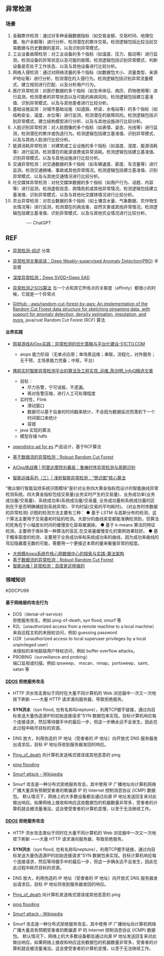 ## 异常检测

### 场景

1. 金融欺诈检测：通过对多种金融数据指标（如交易金额、交易时间、地理位置、账户余额等）进行分析，检测潜在的欺诈交易。检测逻辑包括比较当前交易数据与历史数据的差异，以及识别异常模式。
2. 工业设备故障检测：对工业设备的多个指标（如温度、压力、振动等）进行监测，检测设备的异常状态以及可能的故障。检测逻辑包括识别异常模式、判断设备是否处于工作状态、以及与其他设备进行比较分析。
3. 网络入侵检测：通过对网络流量的多个指标（如数据包大小、流量类型、来源IP地址等）进行分析，检测潜在的入侵行为。检测逻辑包括识别异常流量模式、建立规则进行匹配、以及分析用户行为。
4. 医疗异常检测：对医疗数据的多个指标（如生命体征、病历、药物使用等）进行监测，检测患者的异常状态以及可能的疾病风险。检测逻辑包括建立基准值、识别异常模式、以及与其他患者进行比较分析。
5. 基础设施监测：对城市基础设施（如道路、桥梁、水电站等）的多个指标（如结构安全、温度、水位等）进行监测，检测潜在的故障风险。检测逻辑包括识别异常模式、建立结构模型进行分析、以及与其他设施进行比较分析。
6. 人脸识别异常检测：对人脸图像的多个指标（如表情、姿态、光线等）进行监测，检测潜在的欺诈或伪造行为。检测逻辑包括建立基准值、识别异常模式、以及与其他人脸进行比较分析。
7. 能源消耗异常检测：对建筑或工业设施的多个指标（如温度、湿度、能源消耗等）进行监测，检测潜在的能源浪费或异常消耗。检测逻辑包括建立基准值、识别异常模式、以及与其他设施进行比较分析。
8. 交通异常检测：对交通数据的多个指标（如车辆速度、密度、车流量等）进行监测，检测交通拥堵、事故或其他异常情况。检测逻辑包括建立基准值、识别异常模式、以及与其他交通情况进行比较分析。
9. 社交媒体异常检测：对社交媒体数据的多个指标（如用户行为、话题、内容等）进行监测，检测虚假信息、舆情危机或其他异常情况。检测逻辑包括建立基准值、识别异常模式、以及与其他社交媒体情况进行比较分析。
10. 农业异常检测：对农业数据的多个指标（如土壤含水量、气象数据、农作物生长情况等）进行监测，检测潜在的病虫害、自然灾害或其他异常情况。检测逻辑包括建立基准值、识别异常模式、以及与其他农业情况进行比较分析。

                 --- ChatGPT

## REF

- [异常检测-综述](https://zhuanlan.zhihu.com/p/260651151) 分类

- [异常检测文章阅读：Deep Weakly-supervised Anomaly Detection(PRO)](https://zhuanlan.zhihu.com/p/431687085) 半监督

- [深度异常检测：Deep SVDD+Deep SAD](https://zhuanlan.zhihu.com/p/447954468)

- [异常检测之SOS算法](https://zhuanlan.zhihu.com/p/34438518) 当一个点和其它所有点的关联度（affinity）都很小的时候，它就是一个异常点

- [GitHub - aws/random-cut-forest-by-aws: An implementation of the Random Cut Forest data structure for sketching streaming data, with support for anomaly detection, density estimation, imputation, and more.](https://github.com/aws/random-cut-forest-by-aws)  java/rust Random Cut Forest (RCF) 算法

#### 业界实践

- [网易游戏AIOps实践：异常检测的优化策略与平台化建设-51CTO.COM](https://www.51cto.com/article/709499.html)
  
  - aiops 能力阶段（无单点应用；单场景运维；串联，流程化，对外服务；无干预，主场景能力完备；中枢，平台）

- [携程实时智能异常检测平台的算法及工程实现_运维_陈剑明_InfoQ精选文章](https://www.infoq.cn/article/sul*elmafxf9tc9zbvwf)
  
  - 目标：
    - 尽力告警，宁可误报，不遗漏。
    - 再对告警压缩，进行人工可处理程度
  - 实时性，Flink
    - 滑动窗口
    - 数据可以基于自身的时间戳来统计，不会因为数据延迟而落到下一个时间窗口来统计
    - 容错
  - java 实现的算法
  - 模型存储 hdfs

- [opendistro ad for es](https://opendistro.github.io/for-elasticsearch-docs/docs/ad/)  产品设计，基于RCF算法

- [基于数据流的异常检测：Robust Random Cut Forest](https://developer.aliyun.com/article/722280)

- [AIOps挑战赛 | 阿里达摩院刘春辰：鲁棒时序异常检测与周期识别](https://www.bizseer.com/index.php?m=content&c=index&a=show&catid=26&id=50)
- [智能运维系列（三）| 浅析智能异常检测：“慧识图”核心算法](https://www.infoq.cn/article/mryjNLXOlujV7fkQFUaL)

“微众银行智能监控系统识图模块”是针对业务四大黄金指标而设计的智能曲线异常检测系统。四大黄金指标包括交易量(业务实时产生的交易量)、业务成功率(业务成功量/交易量)、系统成功率(系统成功量/交易量, 业务成功量和系统成功量的区别在于是否明确捕捉到系统异常)、平均时延(交易的平均耗时)。
(对业务时序数据的异常检测)
识图的检测方法主要有三种：
● 基于 LSTM 与高斯分布的检测，这个算法主要用于交易量和时延的检测。大部分的曲线突变都能准确检测到，但算法的死角在于小幅度长时间的缓慢变化容易被漏掉。
● 基于 k-means 算法的特征检测，主要用于填补第一种算法的盲区,在交易量缓慢变化的案例效果较好。
● 基于概率密度的检测，主要用于业务成功率和系统成功率的曲线，因为成功率曲线的背后隐藏着无数的可能，需要用一个更接近本质的量来衡量异常的程度。

- [大规模Aiops系统在核心网数据中心的探索与实践-算法架构](https://zhuanlan.zhihu.com/p/466955597)
- [基于数据流的异常检测：Robust Random Cut Forest](https://developer.aliyun.com/article/722280)
- [智能运维 | 异常检测：百度是这样做的](https://mp.weixin.qq.com/s?__biz=MzA5NTQ5MzE5OQ==&mid=2653057356&idx=1&sn=85d82226c7f66685ec8cf486569976dc)










### 领域知识

KDDCPU99

#### 基于网络层的攻击行为

- DOS（denial-of-service）  
  拒绝服务攻击，例如 ping-of-death, syn flood, smurf 等
- R2L（unauthorized access from a remote machine to a local machine）  
  来自远程主机的未授权访问，例如 guessing password
- U2R（unauthorized access to local superuser privileges by a local unpivileged user）  
  未授权的本地超级用户特权访问，例如 buffer overflow attacks。
- PROBING（surveillance and probing）  
  端口监视或扫描，例如 ipsweep、 mscan、nmap、portsweep、saint、satan 等

#### [DDOS](https://www.cloudflare.com/zh-cn/learning/ddos/what-is-a-ddos-attack/) 拒绝服务攻击

- HTTP 洪水攻击类似于同时在大量不同计算机的 Web 浏览器中一次又一次地按下刷新 ——大量 HTTP 请求涌向服务器，导致拒绝服务。

- **SYN洪水**（syn flood, 也有名称叫neptune），利用TCP握手链接，通过向目标发送大量伪造源IP的初始连接请求”SYN 数据包来实现。目标计算机响应每个连接请求，然后等待握手中的最后一步，但这一步确永远不会发生，因此在此过程中耗尽目标的资源。

- DNS 放大，利用伪造的 IP 地址（受害者的 IP 地址）向开放式 DNS 服务器发出请求后，目标 IP 地址将收到服务器发回的响应。

- [Ping_of_death](https://en.wikipedia.org/wiki/Ping_of_death) 向计算机发送格式错误或其他恶意的 ping

- [ping flooding](https://en.wikipedia.org/wiki/Ping_flood)

- [Smurf attack - Wikipedia](https://en.wikipedia.org/wiki/Smurf_attack)

- Smurf 攻击是一种分布式拒绝服务攻击，其中使用 IP 广播地址向计算机网络广播大量具有预期受害者的欺骗源 IP 的 Internet 控制消息协议 (ICMP) 数据包。 默认情况下，网络上的大多数设备都会通过向源 IP 地址发送回复来对此做出响应。如果网络上接收和响应这些数据包的机器数量非常多，受害者的计算机就会被流量淹没。这会使受害者的计算机变慢，以至于无法继续工作。

#### [DDOS](https://www.cloudflare.com/zh-cn/learning/ddos/what-is-a-ddos-attack/) 拒绝服务攻击

- HTTP 洪水攻击类似于同时在大量不同计算机的 Web 浏览器中一次又一次地按下刷新 ——大量 HTTP 请求涌向服务器，导致拒绝服务。

- **SYN洪水**（syn flood, 也有名称叫neptune），利用TCP握手链接，通过向目标发送大量伪造源IP的初始连接请求”SYN 数据包来实现。目标计算机响应每个连接请求，然后等待握手中的最后一步，但这一步确永远不会发生，因此在此过程中耗尽目标的资源。

- DNS 放大，利用伪造的 IP 地址（受害者的 IP 地址）向开放式 DNS 服务器发出请求后，目标 IP 地址将收到服务器发回的响应。

- [Ping_of_death](https://en.wikipedia.org/wiki/Ping_of_death) 向计算机发送格式错误或其他恶意的 ping

- [ping flooding](https://en.wikipedia.org/wiki/Ping_flood)

- [Smurf attack - Wikipedia](https://en.wikipedia.org/wiki/Smurf_attack)

- Smurf 攻击是一种分布式拒绝服务攻击，其中使用 IP 广播地址向计算机网络广播大量具有预期受害者的欺骗源 IP 的 Internet 控制消息协议 (ICMP) 数据包。 默认情况下，网络上的大多数设备都会通过向源 IP 地址发送回复来对此做出响应。如果网络上接收和响应这些数据包的机器数量非常多，受害者的计算机就会被流量淹没。这会使受害者的计算机变慢，以至于无法继续工作。
